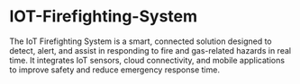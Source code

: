 # IOT-Firefighting-System
The IoT Firefighting System is a smart, connected solution designed to detect, alert, and assist in responding to fire and gas-related hazards in real time. It integrates IoT sensors, cloud connectivity, and mobile applications to improve safety and reduce emergency response time.

